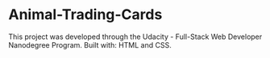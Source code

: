 # Animal-Trading-Cards
This project was developed through the Udacity - Full-Stack Web Developer Nanodegree Program. Built with: HTML and CSS.
